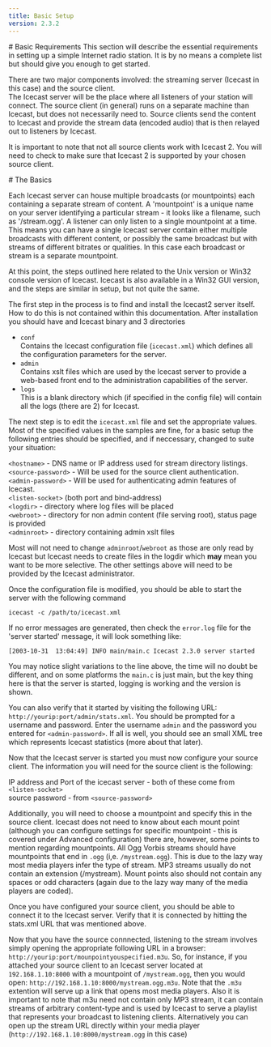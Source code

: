 ```yaml
---
title: Basic Setup
version: 2.3.2
---
```


<article markdown="1">
# Basic Requirements
This section will describe the essential requirements in setting up a simple Internet radio station. It is by no means a complete list but should give you enough to get started.

There are two major components involved: the streaming server (Icecast in this case) and the source client.  
The Icecast server will be the place where all listeners of your station will connect. The source client (in general) runs on a separate machine than Icecast, but does not necessarily need to. Source clients send the content to Icecast and provide the stream data (encoded audio) that is then relayed out to listeners by Icecast.

It is important to note that not all source clients work with Icecast 2. You will need to check to make sure that Icecast 2 is supported by your chosen source client.

</article>

<article markdown="1">
# The Basics

Each Icecast server can house multiple broadcasts (or mountpoints) each containing a separate stream of content. A 'mountpoint' is a unique name on your server identifying a particular stream - it looks like a filename, such as '/stream.ogg'. A listener can only listen to a single mountpoint at a time. This means you can have a single Icecast server contain either multiple broadcasts with different content, or possibly the same broadcast but with streams of different bitrates or qualities. In this case each broadcast or stream is a separate mountpoint.

At this point, the steps outlined here related to the Unix version or Win32 console version of Icecast. Icecast is also available in a Win32 GUI version, and the steps are similar in setup, but not quite the same.

The first step in the process is to find and install the Icecast2 server itself. How to do this is not contained within this documentation. After installation you should have and Icecast binary and 3 directories

-	`conf`  
	Contains the Icecast configuration file (`icecast.xml`) which defines all the configuration parameters for the server.  
-	`admin`  
	Contains xslt files which are used by the Icecast server to provide a web-based front end to the administration capabilities of the server.  
-	`logs`  
	This is a blank directory which (if specified in the config file) will contain all the logs (there are 2) for Icecast.  
  

The next step is to edit the `icecast.xml` file and set the appropriate values. Most of the specified values in the samples are fine, for a basic setup the following entries should be specified, and if neccessary, changed to suite your situation:

`<hostname>` - DNS name or IP address used for stream directory listings.  
`<source-password>` - Will be used for the source client authentication.  
`<admin-password>` - Will be used for authenticating admin features of Icecast.  
`<listen-socket>` (both port and bind-address)  
`<logdir>` - directory where log files will be placed  
`<webroot>` - directory for non admin content (file serving root), status page is provided  
`<adminroot>` - directory containing admin xslt files  

Most will not need to change `adminroot`/`webroot` as those are only read by Icecast but Icecast needs to create files in the logdir which
__may__ mean you want to be more selective. The other settings above will need to be provided by the Icecast administrator.  
  
Once the configuration file is modified, you should be able to start the server with the following command

    icecast -c /path/to/icecast.xml

If no error messages are generated, then check the `error.log` file for the 'server started' message, it will look something like:

    [2003-10-31  13:04:49] INFO main/main.c Icecast 2.3.0 server started

You may notice slight variations to the line above, the time will no doubt be different, and on some platforms the `main.c` is just main, but the key thing here is that the server is started, logging is working and the version is shown.  
  
You can also verify that it started by visiting the following URL: `http://yourip:port/admin/stats.xml`. You should be prompted for a username and password. Enter the username `admin` and the password you entered for `<admin-password>`. If all is well, you should see an small XML tree which represents Icecast statistics (more about that later).  
  
Now that the Icecast server is started you must now configure your source client. The information you will need for the source client is the following:  
  
IP address and Port of the icecast server - both of these come from `<listen-socket>`  
source password - from `<source-password>`  
  
Additionally, you will need to choose a mountpoint and specify this in the source client. Icecast does not need to know about each mount point (although you can configure settings for specific mountpoint - this is covered under Advanced configuration) there are, however, some points to mention regarding mountpoints. All Ogg Vorbis streams should have mountpoints that end in `.ogg` (i,e. `/mystream.ogg`). This is due to the lazy way most media players infer the type of stream. MP3 streams usually do not contain an extension (/mystream). Mount points also should not contain any spaces or odd characters (again due to the lazy way many of the media players are coded).  
  
Once you have configured your source client, you should be able to connect it to the Icecast server. Verify that it is connected by hitting the stats.xml URL that was mentioned above.  
  
Now that you have the source connnected, listening to the stream involves simply opening the appropriate following URL in
a browser: `http://yourip:port/mounpointyouspecified.m3u`. So, for instance, if you attached your source client to an Icecast
server located at `192.168.1.10:8000` with a mountpoint of `/mystream.ogg`, then you would open: `http://192.168.1.10:8000/mystream.ogg.m3u`.
Note that the `.m3u` extention will serve up a link that opens most media players. Also it is important to note that m3u need not contain
only MP3 stream, it can contain streams of arbitrary content-type and is used by Icecast to serve a playlist that represents your broadcast
to listening clients. Alternatively you can open up the stream URL directly within your media player (`http://192.168.1.10:8000/mystream.ogg` 
in this case)

</article>

